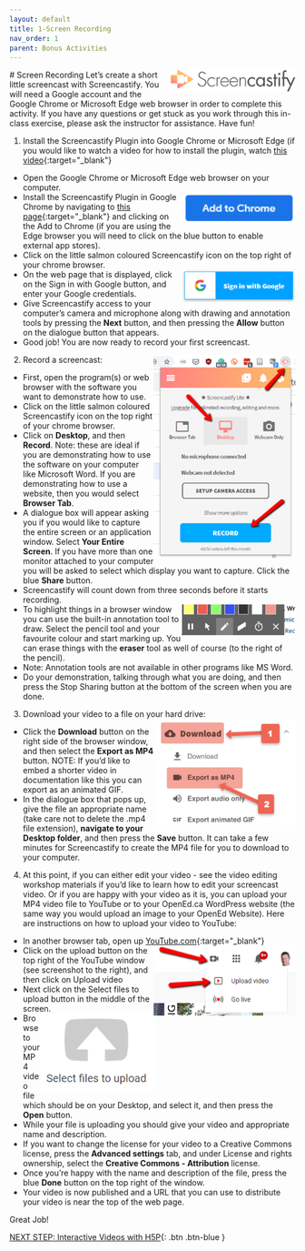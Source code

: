 ```yaml
---
layout: default
title: 1-Screen Recording
nav_order: 1
parent: Bonus Activities
---
```

<img src="images/screencastify-01.png" style="float:right;width:220px" alt="Screencastify logo"> 
# Screen Recording
Let’s create a short little screencast with Screencastify. You will need a Google account and the Google Chrome or Microsoft Edge web browser in order to complete this activity.  If you have any questions or get stuck as you work through this in-class exercise, please ask the instructor for assistance.  Have fun!  

1. Install the Screencastify Plugin into Google Chrome or Microsoft Edge (if you would like to watch a video for how to install the plugin, watch [this video](http://bit.ly/2mtNP3E){:target="_blank"}
- Open the Google Chrome or Microsoft Edge web browser on your computer.   
- <img src="images/screencastify-02.png" style="float:right;width:200px" alt="Add to Chrome button">  Install the Screencastify Plugin in Google Chrome by navigating to [this page](https://chrome.google.com/webstore/detail/screencastify-screen-vide/mmeijimgabbpbgpdklnllpncmdofkcpn?hl=en){:target="_blank"} and clicking on the Add to Chrome (if you are using the Edge browser you will need to click on the blue button to enable external app stores).
- Click on the little salmon coloured Screencastify icon on the top right of your chrome browser.
- <img src="images/screencastify-03.png" style="float:right;width:200px" alt="Google sign in picture">  On the web page that is displayed, click on the Sign in with Google button, and enter your Google credentials.
- Give Screencastify access to your computer’s camera and microphone along with drawing and annotation tools by pressing the **Next** button, and then pressing the **Allow** button on the dialogue button that appears.
- Good job! You are now ready to record your first screencast.

2. Record a screencast: <img src="images/screencastify-04.png" style="float:right;width:250px" alt="Recording menu"> 
- First, open the program(s) or web browser with the software you want to demonstrate how to use.
- Click on the little salmon coloured Screencastify icon on the top right of your chrome browser. 
- Click on **Desktop**, and then **Record**. Note: these are ideal if you are demonstrating how to use the software on your computer like Microsoft Word. If you are demonstrating how to use a website, then you would select **Browser Tab**. 
- A dialogue box will appear asking you if you would like to capture the entire screen or an application window. Select **Your Entire Screen**. If you have more than one monitor attached to your computer you will be asked to select which display you want to capture. Click the blue **Share** button.
- Screencastify will count down from three seconds before it starts recording.
- <img src="images/screencastify-05.png" style="float:right;width:200px" alt="editing menu with eraser">  To highlight things in a browser window you can use the built-in annotation tool to draw. Select the pencil tool and your favourite colour and start marking up. You can erase things with the **eraser** tool as well of course (to the right of the pencil). 
- Note: Annotation tools are not available in other programs like MS Word.
- Do your demonstration, talking through what you are doing, and then press the Stop Sharing button at the bottom of the screen when you are done.

3. Download your video to a file on your hard drive: <img src="images/screencastify-06.png" style="float:right;width:250px" alt="export mp4 and download button"> 
- Click the **Download** button on the right side of the browser window, and then select the **Export as MP4** button. NOTE: If you’d like to embed a shorter video in documentation like this you can export as an animated GIF.
- In the dialogue box that pops up, give the file an appropriate name (take care not to delete the .mp4 file extension), **navigate to your Desktop folder**, and then press the **Save** button. It can take a few minutes for Screencastify to create the MP4 file for you to download to your computer.

4. At this point, if you can either edit your video - see the video editing workshop materials if you’d like to learn how to edit your screencast video. Or if you are happy with your video as it is, you can upload your MP4 video file to YouTube or to your OpenEd.ca WordPress website (the same way you would upload an image to your OpenEd Website). Here are instructions on how to upload your video to YouTube:
- In another browser tab, open up [YouTube.com](https://www.youtube.com/){:target="_blank"}
- <img src="images/screencastify-07.png" style="float:right;width:250px" alt="upload button">  Click on the upload button on the top right of the YouTube window (see screenshot to the right), and then click on Upload video
- Next click on the Select files to upload button in the middle of the screen. 
- <img src="images/screencastify-08.png" style="float:right;width:200px" alt="select files to upload icon"> Browse to your MP4 video file which should be on your Desktop, and select it, and then press the **Open** button.
- While your file is uploading you should give your video and appropriate name and description. 
- If you want to change the license for your video to a Creative Commons license, press the **Advanced settings** tab, and under License and rights ownership, select the **Creative Commons - Attribution** license.
- Once you’re happy with the name and description of the file, press the blue **Done** button on the top right of the window.
- Your video is now published and a URL that you can use to distribute your video is near the top of the web page.<br>

Great Job!<br>

[NEXT STEP: Interactive Videos with H5P](h5p.html){: .btn .btn-blue }
